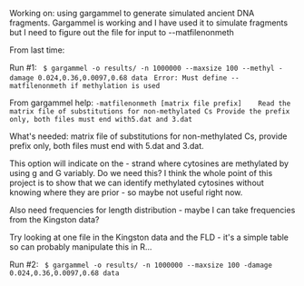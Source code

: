 Working on: using gargammel to generate simulated ancient DNA fragments. Gargammel is working and I have used it to simulate fragments but I need to figure out the file for input to --matfilenonmeth 

From last time: 

Run #1: 
` $ gargammel -o results/ -n 1000000 --maxsize 100 --methyl -damage 0.024,0.36,0.0097,0.68 data`
` Error: Must define --matfilenonmeth if methylation is used`

From gargammel help: 
`-matfilenonmeth [matrix file prefix]    Read the matrix file of substitutions for non-methylated Cs Provide the prefix only, both files must end with5.dat and 3.dat`

What's needed: matrix file of substitutions for non-methylated Cs, provide prefix only, both files must end with 5.dat and 3.dat.

This option will indicate on the - strand where cytosines are methylated by using g and G variably. Do we need this? I think the whole point of this project is to show that we can identify methylated cytosines without knowing where they are prior - so maybe not useful right now. 

Also need frequencies for length distribution - maybe I can take frequencies from the Kingston data?

Try looking at one file in the Kingston data and the FLD - it's a simple table so can probably manipulate this in R...

Run #2: 
` $ gargammel -o results/ -n 1000000 --maxsize 100 -damage 0.024,0.36,0.0097,0.68 data`

